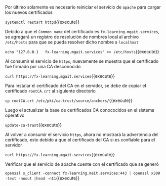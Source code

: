 Por último solamente es necesario reiniciar el servicio de `apache` para cargar los nuevos certificados

`systemctl restart httpd`{{execute}}

Debido a que el `Common name` del certificado es `fx-learning.mgait.services`, se agregará un registro de resolución de nombres local al archivo `/etc/hosts` para que se pueda resolver dicho nombre a `localhost`

`echo "127.0.0.1   fx-learning.mgait.services" >> /etc/hosts`{{execute}}

Al consumir el servicio de `https`, nuevamente se muestra que el certificado fue firmado por una CA desconocido

`curl https://fx-learning.mgait.services`{{execute}}

Para instalar el  certificado del CA en el servidor, se debe de copiar el certificado `rootCA.crt` al siguiente directorio

`cp rootCA.crt /etc/pki/ca-trust/source/anchors/`{{execute}}

Luego el actualizar la base de certificados CA conococidos en el sistema operativo

`update-ca-trust`{{execute}}

Al volver a consumir el servicio `https`, ahora no mostrará la advertencia del certificado, esto debido a que el certificado del CA si es confiable para el servidor

`curl https://fx-learning.mgait.services`{{execute}}

Verificar que el servicio de apache cuente con el certificado que se generó

`openssl s_client -connect fx-learning.mait.services:443 | openssl x509 -text -noout |head -n11`{{execute}}
